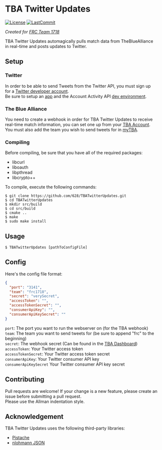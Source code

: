 # TBA Twitter Updates
[![License](https://img.shields.io/github/license/628/TBATwitterUpdates)](https://choosealicense.com/licenses/mit/)
[![LastCommit](https://img.shields.io/github/last-commit/628/TBATwitterUpdates)](https://github.com/628/TBATwitterUpdates/commits/master)  

*Created for [FRC Team 1718](http://www.fightingpi.org/)*

TBA Twitter Updates automagically pulls match data from TheBlueAlliance in real-time and posts updates to Twitter.

## Setup

### Twitter
In order to be able to send Tweets from the Twitter API, you must sign up for a [Twitter developer account](https://developer.twitter.com/en/apply-for-access.html).  
Be sure to setup an [app](https://developer.twitter.com/en/apps) and the Account Activity API [dev environment](https://developer.twitter.com/en/account/environments).
### The Blue Alliance
You need to create a webhook in order for TBA Twitter Updates to receive real-time match information, you can set one up from your [TBA Account](https://www.thebluealliance.com/account).  
You must also add the team you wish to send tweets for in [myTBA](https://www.thebluealliance.com/account/mytba#my-teams).
### Compiling
Before compiling, be sure that you have all of the required packages:
* libcurl
* liboauth
* libpthread
* libcrypto++

To compile, execute the following commands:
```
$ git clone https://github.com/628/TBATwitterUpdates.git
$ cd TBATwitterUpdates
$ mkdir src/build
$ cd src/build
$ cmake ..
$ make
$ sudo make install
```

## Usage

```
$ TBATwitterUpdates [pathToConfigFile]
```

## Config
Here's the config file format:
```json
{
  "port": "3141",
  "team": "frc1718",
  "secret": "verySecret",
  "accessToken": "",
  "accessTokenSecret": "",
  "consumerApiKey": "",
  "consumerApiKeySecret": ""
}
```

`port`: The port you want to run the webserver on (for the TBA webhook)  
`team`: The team you want to send tweets for (be sure to append "frc" to the beginning)  
`secret`: The webhook secret (Can be found in the [TBA Dashboard](https://www.thebluealliance.com/account))  
`accessToken`: Your Twitter access token  
`accessTokenSecret`: Your Twitter access token secret  
`consumerApiKey`: Your Twitter consumer API key  
`consumerApiKeySecret` Your Twitter consumer API key secret

## Contributing
Pull requests are welcome! If your change is a new feature, please create an issue before submitting a pull request.  
Please use the Allman indentation style.

## Acknowledgement
TBA Twitter Updates uses the following third-party libraries:
* [Pistache](https://github.com/oktal/pistache)
* [nlohmann JSON](https://github.com/nlohmann/json)

